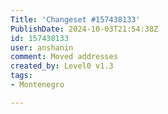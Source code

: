 ```yaml
---
Title: 'Changeset #157438133'
PublishDate: 2024-10-03T21:54:38Z
id: 157438133
user: anshanin
comment: Moved addresses
created_by: Level0 v1.3
tags:
- Montenegro

---
```

